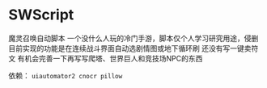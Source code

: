 # SWScript
魔灵召唤自动脚本
一个没什么人玩的冷门手游，脚本仅个人学习研究用途，侵删
目前实现的功能是在连续战斗界面自动选剧情图或地下循环刷
还没有写一键卖符文
有机会完善一下再写写爬塔、世界巨人和竞技场NPC的东西

依赖：
`uiautomator2 cnocr pillow`
